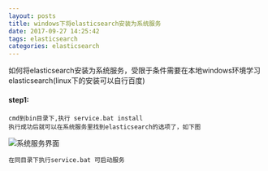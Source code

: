 ```yaml
---
layout: posts
title: windows下将elasticsearch安装为系统服务
date: 2017-09-27 14:25:42
tags: elasticsearch
categories: elasticsearch
---
```

如何将elasticsearch安装为系统服务，受限于条件需要在本地windows环境学习elasticsearch(linux下的安装可以自行百度)

#### step1:
    cmd到bin目录下,执行 service.bat install
    执行成功后就可以在系统服务里找到elasticsearch的选项了，如下图
![系统服务界面](/images/es.png  "系统服务界面")
<!--more-->
    在同目录下执行service.bat 可启动服务
     